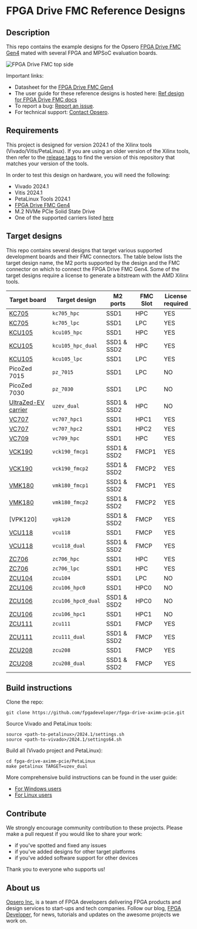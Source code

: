 # FPGA Drive FMC Reference Designs

## Description

This repo contains the example designs for the Opsero [FPGA Drive FMC Gen4] mated with several FPGA and MPSoC evaluation boards.

![FPGA Drive FMC top side](docs/source/images/fpga-drive-fmc.jpg "FPGA Drive FMC")

Important links:

* Datasheet for the [FPGA Drive FMC Gen4]
* The user guide for these reference designs is hosted here: [Ref design for FPGA Drive FMC docs](https://refdesign.fpgadrive.com "Ref design for FPGA Drive FMC docs")
* To report a bug: [Report an issue](https://github.com/fpgadeveloper/fpga-drive-aximm-pcie/issues "Report an issue").
* For technical support: [Contact Opsero](https://opsero.com/contact-us "Contact Opsero").

## Requirements

This project is designed for version 2024.1 of the Xilinx tools (Vivado/Vitis/PetaLinux). 
If you are using an older version of the Xilinx tools, then refer to the 
[release tags](https://github.com/fpgadeveloper/fpga-drive-aximm-pcie/tags "releases")
to find the version of this repository that matches your version of the tools.

In order to test this design on hardware, you will need the following:

* Vivado 2024.1
* Vitis 2024.1
* PetaLinux Tools 2024.1
* [FPGA Drive FMC Gen4]
* M.2 NVMe PCIe Solid State Drive
* One of the supported carriers listed [here](https://www.fpgadrive.com/docs/fpga-drive-fmc-gen4/compatibility/)

## Target designs

This repo contains several designs that target various supported development boards and their
FMC connectors. The table below lists the target design name, the M2 ports supported by the design and 
the FMC connector on which to connect the FPGA Drive FMC Gen4. Some of the target designs
require a license to generate a bitstream with the AMD Xilinx tools.

| Target board        | Target design     | M2 ports    | FMC Slot    | License<br> required |
|---------------------|-------------------|-------------|-------------|-----|
| [KC705]             | `kc705_hpc`       | SSD1        | HPC         | YES |
| [KC705]             | `kc705_lpc`       | SSD1        | LPC         | YES |
| [KCU105]            | `kcu105_hpc`      | SSD1        | HPC         | YES |
| [KCU105]            | `kcu105_hpc_dual` | SSD1 & SSD2 | HPC         | YES |
| [KCU105]            | `kcu105_lpc`      | SSD1        | LPC         | YES |
| PicoZed 7015        | `pz_7015`         | SSD1        | LPC         | NO  |
| PicoZed 7030        | `pz_7030`         | SSD1        | LPC         | NO  |
| [UltraZed-EV carrier] | `uzev_dual`       | SSD1 & SSD2 | HPC         | NO  |
| [VC707]             | `vc707_hpc1`      | SSD1        | HPC1        | YES |
| [VC707]             | `vc707_hpc2`      | SSD1        | HPC2        | YES |
| [VC709]             | `vc709_hpc`       | SSD1        | HPC         | YES |
| [VCK190]            | `vck190_fmcp1`    | SSD1 & SSD2 | FMCP1       | YES |
| [VCK190]            | `vck190_fmcp2`    | SSD1 & SSD2 | FMCP2       | YES |
| [VMK180]            | `vmk180_fmcp1`    | SSD1 & SSD2 | FMCP1       | YES |
| [VMK180]            | `vmk180_fmcp2`    | SSD1 & SSD2 | FMCP2       | YES |
| [VPK120]            | `vpk120`          | SSD1 & SSD2 | FMCP        | YES |
| [VCU118]            | `vcu118`          | SSD1        | FMCP        | YES |
| [VCU118]            | `vcu118_dual`     | SSD1 & SSD2 | FMCP        | YES |
| [ZC706]             | `zc706_hpc`       | SSD1        | HPC         | YES |
| [ZC706]             | `zc706_lpc`       | SSD1        | HPC         | YES |
| [ZCU104]            | `zcu104`          | SSD1        | LPC         | NO  |
| [ZCU106]            | `zcu106_hpc0`     | SSD1        | HPC0        | NO  |
| [ZCU106]            | `zcu106_hpc0_dual`| SSD1 & SSD2 | HPC0        | NO  |
| [ZCU106]            | `zcu106_hpc1`     | SSD1        | HPC1        | NO  |
| [ZCU111]            | `zcu111`          | SSD1        | FMCP        | YES |
| [ZCU111]            | `zcu111_dual`     | SSD1 & SSD2 | FMCP        | YES |
| [ZCU208]            | `zcu208`          | SSD1        | FMCP        | YES |
| [ZCU208]            | `zcu208_dual`     | SSD1 & SSD2 | FMCP        | YES |

## Build instructions

Clone the repo:
```
git clone https://github.com/fpgadeveloper/fpga-drive-aximm-pcie.git
```

Source Vivado and PetaLinux tools:

```
source <path-to-petalinux>/2024.1/settings.sh
source <path-to-vivado>/2024.1/settings64.sh
```

Build all (Vivado project and PetaLinux):

```
cd fpga-drive-aximm-pcie/PetaLinux
make petalinux TARGET=uzev_dual
```

More comprehensive build instructions can be found in the user guide:
* [For Windows users](https://refdesign.fpgadrive.com/en/latest/build_instructions.html#windows-users)
* [For Linux users](https://refdesign.fpgadrive.com/en/latest/build_instructions.html#linux-users)

## Contribute

We strongly encourage community contribution to these projects. Please make a pull request if you
would like to share your work:
* if you've spotted and fixed any issues
* if you've added designs for other target platforms
* if you've added software support for other devices

Thank you to everyone who supports us!

## About us

[Opsero Inc.](https://opsero.com "Opsero Inc.") is a team of FPGA developers delivering FPGA products and 
design services to start-ups and tech companies. Follow our blog, 
[FPGA Developer](https://www.fpgadeveloper.com "FPGA Developer"), for news, tutorials and
updates on the awesome projects we work on.

[FPGA Drive FMC Gen4]: https://fpgadrive.com
[AC701]: https://www.xilinx.com/ac701
[KC705]: https://www.xilinx.com/kc705
[VC707]: https://www.xilinx.com/vc707
[VC709]: https://www.xilinx.com/vc709
[VCK190]: https://www.xilinx.com/vck190
[VMK180]: https://www.xilinx.com/vmk180
[VCU108]: https://www.xilinx.com/vcu108
[VCU118]: https://www.xilinx.com/vcu118
[KCU105]: https://www.xilinx.com/kcu105
[ZC702]: https://www.xilinx.com/zc702
[ZC706]: https://www.xilinx.com/zc706
[ZCU111]: https://www.xilinx.com/zcu111
[ZCU208]: https://www.xilinx.com/zcu208
[PicoZed FMC Carrier v2]: https://www.avnet.com/wps/portal/silica/products/product-highlights/2016/xilinx-picozed-fmc-carrier-card-v2/
[UltraZed EG PCIe Carrier]: https://www.xilinx.com/products/boards-and-kits/1-mb9rqb.html
[UltraZed-EV carrier]: https://www.xilinx.com/products/boards-and-kits/1-y3n9v1.html
[ZCU104]: https://www.xilinx.com/zcu104
[ZCU102]: https://www.xilinx.com/zcu102
[ZCU106]: https://www.xilinx.com/zcu106
[PYNQ-ZU]: https://www.tulembedded.com/FPGA/ProductsPYNQ-ZU.html

